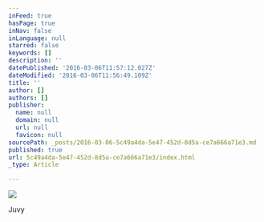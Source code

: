 ```yaml
---
inFeed: true
hasPage: true
inNav: false
inLanguage: null
starred: false
keywords: []
description: ''
datePublished: '2016-03-06T11:57:12.027Z'
dateModified: '2016-03-06T11:56:49.109Z'
title: ''
author: []
authors: []
publisher:
  name: null
  domain: null
  url: null
  favicon: null
sourcePath: _posts/2016-03-06-5c49a4da-5e47-452d-8d5a-ce7a666a71e3.md
published: true
url: 5c49a4da-5e47-452d-8d5a-ce7a666a71e3/index.html
_type: Article

---
```

![](https://the-grid-user-content.s3-us-west-2.amazonaws.com/7b7afb87-1c4c-487b-890b-ec96ab3e530e.jpg)

Juvy